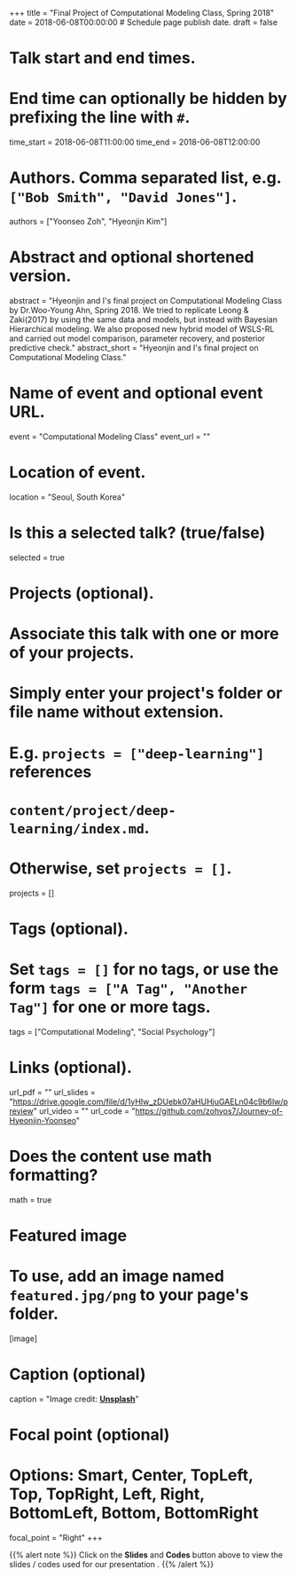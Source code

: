 +++
title = "Final Project of Computational Modeling Class, Spring 2018"
date = 2018-06-08T00:00:00  # Schedule page publish date.
draft = false

# Talk start and end times.
#   End time can optionally be hidden by prefixing the line with `#`.
time_start = 2018-06-08T11:00:00
time_end = 2018-06-08T12:00:00

# Authors. Comma separated list, e.g. `["Bob Smith", "David Jones"]`.
authors = ["Yoonseo Zoh", "Hyeonjin Kim"]

# Abstract and optional shortened version.
abstract = "Hyeonjin and I's final project on Computational Modeling Class by Dr.Woo-Young Ahn, Spring 2018. We tried to replicate Leong & Zaki(2017) by using the same data and models, but instead with Bayesian Hierarchical modeling. We also proposed new hybrid model of WSLS-RL and carried out model comparison, parameter recovery, and posterior predictive check."
abstract_short = "Hyeonjin and I's final project on Computational Modeling Class."

# Name of event and optional event URL.
event = "Computational Modeling Class"
event_url = ""

# Location of event.
location = "Seoul, South Korea"

# Is this a selected talk? (true/false)
selected = true

# Projects (optional).
#   Associate this talk with one or more of your projects.
#   Simply enter your project's folder or file name without extension.
#   E.g. `projects = ["deep-learning"]` references 
#   `content/project/deep-learning/index.md`.
#   Otherwise, set `projects = []`.
projects = []

# Tags (optional).
#   Set `tags = []` for no tags, or use the form `tags = ["A Tag", "Another Tag"]` for one or more tags.
tags = ["Computational Modeling", "Social Psychology"]

# Links (optional).
url_pdf = ""
url_slides = "https://drive.google.com/file/d/1yHIw_zDUebk07aHUHjuGAELn04c9b6lw/preview"
url_video = ""
url_code = "https://github.com/zohyos7/Journey-of-Hyeonjin-Yoonseo"

# Does the content use math formatting?
math = true

# Featured image
# To use, add an image named `featured.jpg/png` to your page's folder. 
[image]
  # Caption (optional)
  caption = "Image credit: [**Unsplash**](https://unsplash.com/photos/bzdhc5b3Bxs)"

  # Focal point (optional)
  # Options: Smart, Center, TopLeft, Top, TopRight, Left, Right, BottomLeft, Bottom, BottomRight
  focal_point = "Right"
+++

{{% alert note %}}
Click on the **Slides** and **Codes** button above to view the slides / codes used for our presentation .
{{% /alert %}}

